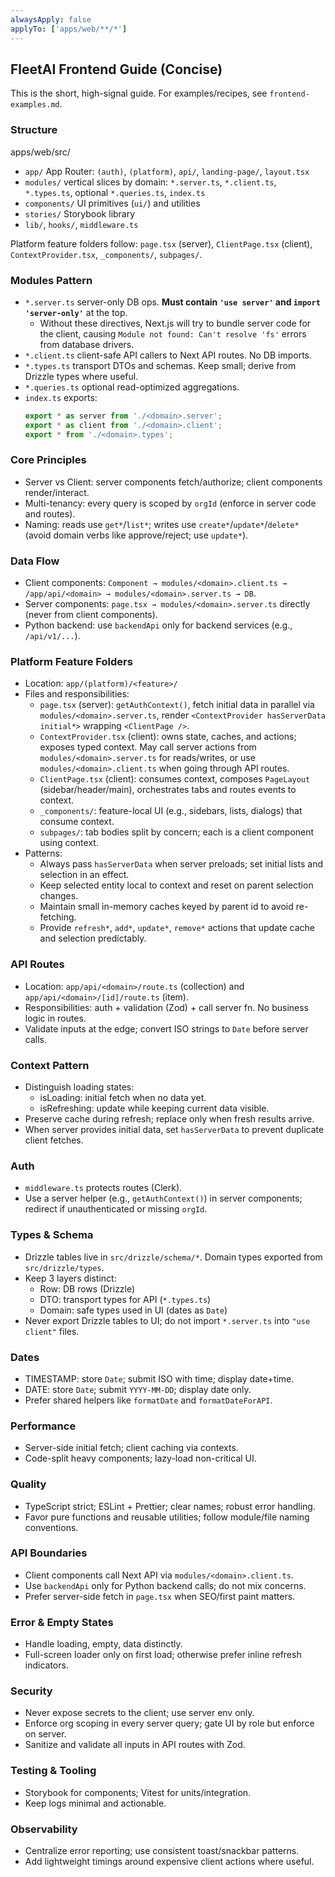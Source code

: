 ```yaml
---
alwaysApply: false
applyTo: ['apps/web/**/*']
---
```


## FleetAI Frontend Guide (Concise)

This is the short, high-signal guide. For examples/recipes, see `frontend-examples.md`.

### Structure

apps/web/src/

- `app/` App Router: `(auth)`, `(platform)`, `api/`, `landing-page/`, `layout.tsx`
- `modules/` vertical slices by domain: `*.server.ts`, `*.client.ts`, `*.types.ts`, optional `*.queries.ts`, `index.ts`
- `components/` UI primitives (`ui/`) and utilities
- `stories/` Storybook library
- `lib/`, `hooks/`, `middleware.ts`

Platform feature folders follow: `page.tsx` (server), `ClientPage.tsx` (client), `ContextProvider.tsx`, `_components/`, `subpages/`.

### Modules Pattern

- `*.server.ts` server-only DB ops. **Must contain `'use server'` and `import 'server-only'`** at the top.
  - Without these directives, Next.js will try to bundle server code for the client, causing `Module not found: Can't resolve 'fs'` errors from database drivers.
- `*.client.ts` client-safe API callers to Next API routes. No DB imports.
- `*.types.ts` transport DTOs and schemas. Keep small; derive from Drizzle types where useful.
- `*.queries.ts` optional read-optimized aggregations.
- `index.ts` exports:
  ```ts
  export * as server from './<domain>.server';
  export * as client from './<domain>.client';
  export * from './<domain>.types';
  ```

### Core Principles

- Server vs Client: server components fetch/authorize; client components render/interact.
- Multi-tenancy: every query is scoped by `orgId` (enforce in server code and routes).
- Naming: reads use `get*`/`list*`; writes use `create*`/`update*`/`delete*` (avoid domain verbs like approve/reject; use `update*`).

### Data Flow

- Client components: `Component → modules/<domain>.client.ts → /app/api/<domain> → modules/<domain>.server.ts → DB`.
- Server components: `page.tsx → modules/<domain>.server.ts` directly (never from client components).
- Python backend: use `backendApi` only for backend services (e.g., `/api/v1/...`).

### Platform Feature Folders

- Location: `app/(platform)/<feature>/`
- Files and responsibilities:
  - `page.tsx` (server): `getAuthContext()`, fetch initial data in parallel via `modules/<domain>.server.ts`, render `<ContextProvider hasServerData initial*>` wrapping `<ClientPage />`.
  - `ContextProvider.tsx` (client): owns state, caches, and actions; exposes typed context. May call server actions from `modules/<domain>.server.ts` for reads/writes, or use `modules/<domain>.client.ts` when going through API routes.
  - `ClientPage.tsx` (client): consumes context, composes `PageLayout` (sidebar/header/main), orchestrates tabs and routes events to context.
  - `_components/`: feature-local UI (e.g., sidebars, lists, dialogs) that consume context.
  - `subpages/`: tab bodies split by concern; each is a client component using context.
- Patterns:
  - Always pass `hasServerData` when server preloads; set initial lists and selection in an effect.
  - Keep selected entity local to context and reset on parent selection changes.
  - Maintain small in-memory caches keyed by parent id to avoid re-fetching.
  - Provide `refresh*`, `add*`, `update*`, `remove*` actions that update cache and selection predictably.

### API Routes

- Location: `app/api/<domain>/route.ts` (collection) and `app/api/<domain>/[id]/route.ts` (item).
- Responsibilities: auth + validation (Zod) + call server fn. No business logic in routes.
- Validate inputs at the edge; convert ISO strings to `Date` before server calls.

### Context Pattern

- Distinguish loading states:
  - isLoading: initial fetch when no data yet.
  - isRefreshing: update while keeping current data visible.
- Preserve cache during refresh; replace only when fresh results arrive.
- When server provides initial data, set `hasServerData` to prevent duplicate client fetches.

### Auth

- `middleware.ts` protects routes (Clerk).
- Use a server helper (e.g., `getAuthContext()`) in server components; redirect if unauthenticated or missing `orgId`.

### Types & Schema

- Drizzle tables live in `src/drizzle/schema/*`. Domain types exported from `src/drizzle/types`.
- Keep 3 layers distinct:
  - Row: DB rows (Drizzle)
  - DTO: transport types for API (`*.types.ts`)
  - Domain: safe types used in UI (dates as `Date`)
- Never export Drizzle tables to UI; do not import `*.server.ts` into `"use client"` files.

### Dates

- TIMESTAMP: store `Date`; submit ISO with time; display date+time.
- DATE: store `Date`; submit `YYYY-MM-DD`; display date only.
- Prefer shared helpers like `formatDate` and `formatDateForAPI`.

### Performance

- Server-side initial fetch; client caching via contexts.
- Code-split heavy components; lazy-load non-critical UI.

### Quality

- TypeScript strict; ESLint + Prettier; clear names; robust error handling.
- Favor pure functions and reusable utilities; follow module/file naming conventions.

### API Boundaries

- Client components call Next API via `modules/<domain>.client.ts`.
- Use `backendApi` only for Python backend calls; do not mix concerns.
- Prefer server-side fetch in `page.tsx` when SEO/first paint matters.

### Error & Empty States

- Handle loading, empty, data distinctly.
- Full-screen loader only on first load; otherwise prefer inline refresh indicators.

### Security

- Never expose secrets to the client; use server env only.
- Enforce org scoping in every server query; gate UI by role but enforce on server.
- Sanitize and validate all inputs in API routes with Zod.

### Testing & Tooling

- Storybook for components; Vitest for units/integration.
- Keep logs minimal and actionable.

### Observability

- Centralize error reporting; use consistent toast/snackbar patterns.
- Add lightweight timings around expensive client actions where useful.
